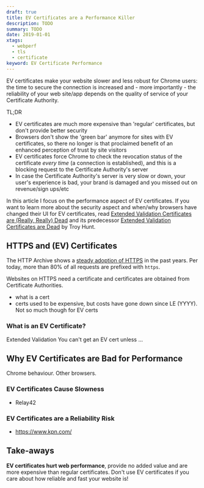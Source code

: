 ```yaml
---
draft: true
title: EV Certificates are a Performance Killer
description: TODO
summary: TODO
date: 2019-01-01
xtags:
  - webperf
  - tls
  - certificate
keyword: EV Certificate Performance
---
```


EV certificates make your website slower and less robust for Chrome users: the time to secure the connection is increased and - more importantly - the reliability of your web site/app depends on the quality of service of your Certificate Authority. 

TL;DR
- EV certificates are much more expensive than 'regular' certificates, but don't provide better security
- Browsers don't show the 'green bar' anymore for sites with EV certificates, so there no longer is that proclaimed benefit of an enhanced perception of trust by site visitors
- EV certificates force Chrome to check the revocation status of the certificate _every time_ (a connection is established), and this is a blocking request to the Certificate Authority's server
- In case the Certificate Authority's server is very slow or down, your user's experience is bad, your brand is damaged and you missed out on revenue/sign ups/etc

In this article I focus on the performance aspect of EV certificates.
If you want to learn more about the security aspect and when/why browsers have changed their UI for EV certificates, read [Extended Validation Certificates are (Really, Really) Dead](https://www.troyhunt.com/extended-validation-certificates-are-really-really-dead/) and its predecessor [Extended Validation Certificates are Dead](https://www.troyhunt.com/extended-validation-certificates-are-dead/) by Troy Hunt.

## HTTPS and (EV) Certificates
The HTTP Archive shows a [steady adoption of HTTPS](https://almanac.httparchive.org/en/2019/security) in the past years. Per today, more than 80% of all requests are prefixed with `https`.

Websites on HTTPS need a certificate and certificates are obtained from Certificate Authorities.
- what is a cert
- certs used to be expensive, but costs have gone down since LE (YYYY). Not so much though for EV certs 

### What is an EV Certificate?

Extended Validation
You can't get an EV cert unless ...

## Why EV Certificates are Bad for Performance

Chrome behaviour.
Other browsers.

### EV Certificates Cause Slowness

- Relay42

### EV Certificates are a Reliability Risk

- https://www.kpn.com/



## Take-aways

**EV certificates hurt web performance**, provide no added value and are more expensive than regular certificates. Don't use EV certificates if you care about how reliable and fast your website is!
